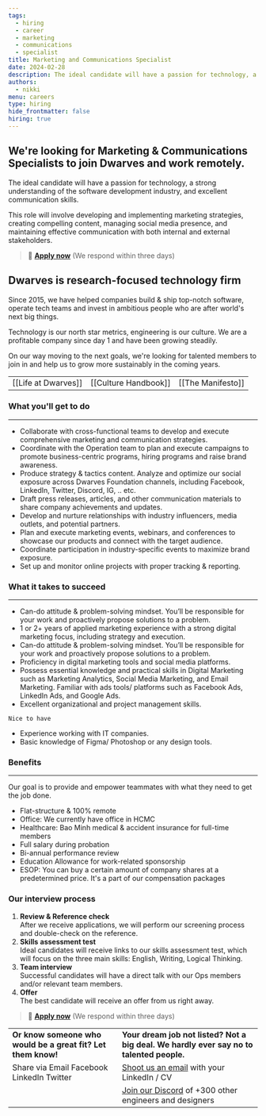 ```yaml
---
tags:
  - hiring
  - career
  - marketing
  - communications
  - specialist
title: Marketing and Communications Specialist
date: 2024-02-28
description: The ideal candidate will have a passion for technology, a strong understanding of the software development industry, and excellent communication skills. This role will involve developing and implementing marketing strategies, creating compelling content, managing social media presence, and maintaining effective communication with both internal and external stakeholders.
authors:
  - nikki
menu: careers
type: hiring
hide_frontmatter: false
hiring: true
---
```


## We're looking for Marketing & Communications Specialists to join Dwarves and work remotely.
The ideal candidate will have a passion for technology, a strong understanding of the software development industry, and excellent communication skills.

This role will involve developing and implementing marketing strategies, creating compelling content, managing social media presence, and maintaining effective communication with both internal and external stakeholders.

> 🤘 **[Apply now](mailto:spawn@d.foundation)** (We respond within three days)

## Dwarves is research-focused technology firm
Since 2015, we have helped companies build & ship top-notch software, operate tech teams and invest in ambitious people who are after world's next big things.

Technology is our north star metrics, engineering is our culture. We are a profitable company since day 1 and have been growing steadily.

On our way moving to the next goals, we're looking for talented members to join in and help us to grow more sustainably in the coming years.

|                     |                      |                   |
| ------------------- | -------------------- | ----------------- |
| [[Life at Dwarves]] | [[Culture Handbook]] | [[The Manifesto]] |

### What you'll get to do
---

- Collaborate with cross-functional teams to develop and execute comprehensive marketing and communication strategies.
- Coordinate with the Operation team to plan and execute campaigns to promote business-centric programs, hiring programs and raise brand awareness.
- Produce strategy & tactics content. Analyze and optimize our social exposure across Dwarves Foundation channels, including Facebook, LinkedIn, Twitter, Discord, IG, .. etc.
- Draft press releases, articles, and other communication materials to share company achievements and updates.
- Develop and nurture relationships with industry influencers, media outlets, and potential partners.
- Plan and execute marketing events, webinars, and conferences to showcase our products and connect with the target audience.
- Coordinate participation in industry-specific events to maximize brand exposure.
- Set up and monitor online projects with proper tracking & reporting.

### What it takes to succeed
---

- Can-do attitude & problem-solving mindset. You’ll be responsible for your work and proactively propose solutions to a problem.
- 1 or 2+ years of applied marketing experience with a strong digital marketing focus, including strategy and execution.
- Can-do attitude & problem-solving mindset. You’ll be responsible for your work and proactively propose solutions to a problem.
- Proficiency in digital marketing tools and social media platforms.
- Possess essential knowledge and practical skills in Digital Marketing such as Marketing Analytics, Social Media Marketing, and Email Marketing. Familiar with ads tools/ platforms such as Facebook Ads, LinkedIn Ads, and Google Ads.
- Excellent organizational and project management skills.

`Nice to have`

- Experience working with IT companies.
- Basic knowledge of Figma/ Photoshop or any design tools.

### Benefits
---

Our goal is to provide and empower teammates with what they need to get the job done.

- Flat-structure & 100% remote
- Office: We currently have office in HCMC
- Healthcare: Bao Minh medical & accident insurance for full-time members
- Full salary during probation
- Bi-annual performance review
- Education Allowance for work-related sponsorship
- ESOP: You can buy a certain amount of company shares at a predetermined price. It's a part of our compensation packages

### Our interview process
1. **Review & Reference check**<br>After we receive applications, we will perform our screening process and double-check on the reference.
2. **Skills** **assessment test**<br>Ideal candidates will receive links to our skills assessment test, which will focus on the three main skills: English, Writing, Logical Thinking.
3. **Team interview**<br>Successful candidates will have a direct talk with our Ops members and/or relevant team members.
4. **Offer**<br>The best candidate will receive an offer from us right away.

> 🤘 **[Apply now](mailto:spawn@d.foundation)** (We respond within three days)

|                                                              |                                                                                          |
| ------------------------------------------------------------ | ---------------------------------------------------------------------------------------- |
| **Or know someone who would be a great fit? Let them know!** | **Your dream job not listed? Not a big deal. We hardly ever say no to talented people.** |
| Share via Email Facebook LinkedIn Twitter                    | [Shoot us an email](mailto:spawn@dwarvesv.com) with your LinkedIn / CV                   |
|                                                              | [Join our Discord](https://discord.gg/S9nDzc4yE9) of +300 other engineers and designers  |
